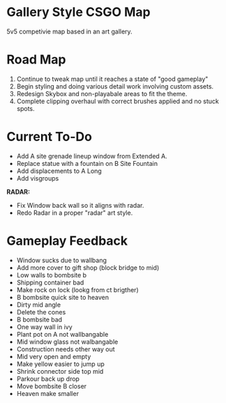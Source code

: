 # Gallery Style CSGO Map

5v5 competivie map based in an art gallery.

# Road Map

1. Continue to tweak map until it reaches a state of "good gameplay"
2. Begin styling and doing various detail work involving custom assets.
3. Redesign Skybox and non-playabale areas to fit the theme.
4. Complete clipping overhaul with correct brushes applied and no stuck spots.

# Current To-Do

- Add A site grenade lineup window from Extended A.
- Replace statue with a fountain on B Site Fountain
- Add displacements to A Long  
- Add visgroups

**RADAR:**

- Fix Window back wall so it aligns with radar.
- Redo Radar in a proper "radar" art style.

# Gameplay Feedback

- Window sucks due to wallbang
- Add more cover to gift shop (block bridge to mid)
- Low walls to bombsite b
- Shipping container bad
- Make rock on lock (lookg from ct brigther)
- B bombsite quick site to heaven
- Dirty mid angle
- Delete the cones
- B bombsite bad
- One way wall in ivy
- Plant pot on A not wallbangable
- Mid window glass not walbangable
- Construction needs other way out
- Mid very open and empty
- Make yellow easier to jump up
- Shrink connector side top mid
- Parkour back up drop
- Move bombsite B closer
- Heaven make smaller

